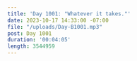 ```yaml
---
title: 'Day 1001: "Whatever it takes."'
date: 2023-10-17 14:33:00 -07:00
file: "/uploads/Day-B1001.mp3"
post: Day 1001
duration: '00:04:05'
length: 3544959
---
```



